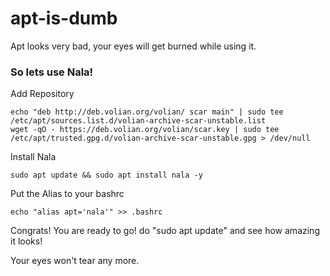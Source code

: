 # apt-is-dumb
Apt looks very bad, your eyes will get burned while using it.

### So lets use Nala!

Add Repository
```
echo "deb http://deb.volian.org/volian/ scar main" | sudo tee /etc/apt/sources.list.d/volian-archive-scar-unstable.list
wget -qO - https://deb.volian.org/volian/scar.key | sudo tee /etc/apt/trusted.gpg.d/volian-archive-scar-unstable.gpg > /dev/null
```

Install Nala
```
sudo apt update && sudo apt install nala -y
```

Put the Alias to your bashrc

```
echo "alias apt='nala'" >> .bashrc
```

Congrats! You are ready to go! do "sudo apt update" and see how amazing it looks! 

Your eyes won't tear any more.
